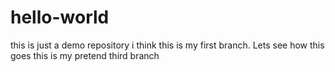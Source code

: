 # hello-world
this is just a demo repository
i think this is my first branch. Lets see how this goes
this is my pretend third branch
